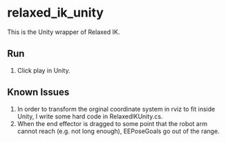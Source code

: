 # relaxed_ik_unity

This is the Unity wrapper of Relaxed IK.

## Run
1. Click play in Unity.

## Known Issues
1. In order to transform the orginal coordinate system in rviz to fit inside Unity, I write some hard code in RelaxedIKUnity.cs.
2. When the end effector is dragged to some point that the robot arm cannot reach (e.g. not long enough), EEPoseGoals go out of the range.
